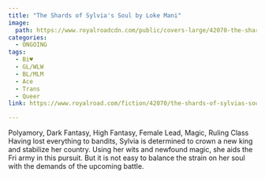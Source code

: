 ```yaml
---
title: "The Shards of Sylvia's Soul by Loke Mani"
image:
  path: https://www.royalroadcdn.com/public/covers-large/42070-the-shards-of-sylvias-soul.jpg
categories:
  - ONGOING
tags:
  - Bi♥
  - GL/WLW
  - BL/MLM
  - Ace
  - Trans
  - Queer
link: https://www.royalroad.com/fiction/42070/the-shards-of-sylvias-soul

---
```

Polyamory, Dark Fantasy, High Fantasy, Female Lead, Magic, Ruling Class
Having lost everything to bandits, Sylvia is determined to crown a new king and stabilize her country. Using her wits and newfound magic, she aids the Fri army in this pursuit. But it is not easy to balance the strain on her soul with the demands of the upcoming battle.
